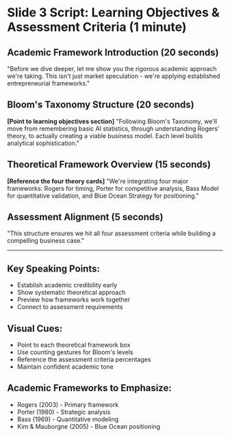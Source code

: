# Slide 3 Script: Learning Objectives & Assessment Criteria (1 minute)

## Academic Framework Introduction (20 seconds)
"Before we dive deeper, let me show you the rigorous academic approach we're taking. This isn't just market speculation - we're applying established entrepreneurial frameworks."

## Bloom's Taxonomy Structure (20 seconds)
**[Point to learning objectives section]**
"Following Bloom's Taxonomy, we'll move from remembering basic AI statistics, through understanding Rogers' theory, to actually creating a viable business model. Each level builds analytical sophistication."

## Theoretical Framework Overview (15 seconds)
**[Reference the four theory cards]**
"We're integrating four major frameworks: Rogers for timing, Porter for competitive analysis, Bass Model for quantitative validation, and Blue Ocean Strategy for positioning."

## Assessment Alignment (5 seconds)
"This structure ensures we hit all four assessment criteria while building a compelling business case."

---

## Key Speaking Points:
- Establish academic credibility early
- Show systematic theoretical approach
- Preview how frameworks work together
- Connect to assessment requirements

## Visual Cues:
- Point to each theoretical framework box
- Use counting gestures for Bloom's levels
- Reference the assessment criteria percentages
- Maintain confident academic tone

## Academic Frameworks to Emphasize:
- Rogers (2003) - Primary framework
- Porter (1980) - Strategic analysis
- Bass (1969) - Quantitative modeling
- Kim & Mauborgne (2005) - Blue Ocean positioning